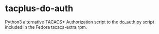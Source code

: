 # tacplus-do-auth
Python3 alternative TACACS+ Authorization script to the do_auth.py script included in the Fedora tacacs-extra rpm.
